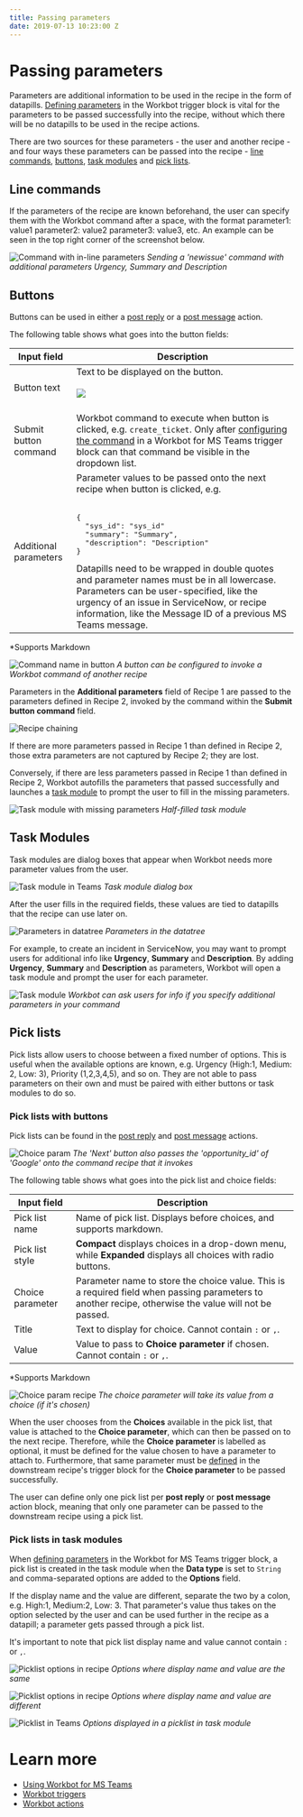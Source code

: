 ```yaml
---
title: Passing parameters
date: 2019-07-13 10:23:00 Z
---
```


# Passing parameters
Parameters are additional information to be used in the recipe in the form of datapills. [Defining parameters](/workbot-for-teams/workbot-triggers.md#defining-parameters) in the Workbot trigger block is vital for the parameters to be passed successfully into the recipe, without which there will be no datapills to be used in the recipe actions.

There are two sources for these parameters - the user and another recipe - and four ways these parameters can be passed into the recipe - [line commands](#line-commands), [buttons](#buttons), [task modules](#task-modules) and [pick lists](#pick-lists).

## Line commands
If the parameters of the recipe are known beforehand, the user can specify them with the Workbot command after a space, with the format parameter1: value1 parameter2: value2 parameter3: value3, etc. An example can be seen in the top right corner of the screenshot below.

![Command with in-line parameters](~@img/workbot-for-teams/workbot-command-example.png)
*Sending a 'newissue' command with additional parameters Urgency, Summary and Description*

## Buttons
Buttons can be used in either a [post reply](/workbot-for-teams/workbot-actions.md#post-reply) or a [post message](/workbot-for-teams/workbot-actions.md#post-message) action.

The following table shows what goes into the button fields:

<table class="unchanged rich-diff-level-one">
    <thead>
        <tr>
            <th>Input field</th>
            <th>Description</th>
        </tr>
    </thead>
    <tbody>
        <tr>
            <td>Button text</td>
            <td>
                Text to be displayed on the button.<br><br><img src="~@img/workbot-for-teams/create-ticket-button.png"></img><br><br>
            </td>
        </tr>
        <tr>
            <td>Submit button command</td>
            <td>
                Workbot command to execute when button is clicked, e.g. <code>create_ticket</code>. Only after <a href="https://docs.workato.com/workbot-for-teams/workbot-triggers.html#configuring-the-command">configuring the command</a> in a Workbot for MS Teams trigger block can that command be visible in the dropdown list.
            </td>
        </tr>
        <tr>
            <td>Additional parameters</td>
            <td>
                Parameter values to be passed onto the next recipe when button is clicked, e.g. <br><br><pre>{<br>  "sys_id": "<kbd>sys_id</kbd>"<br>  "summary": "<kbd>Summary</kbd>",<br>  "description": "<kbd>Description</kbd>"<br>}</pre>
                Datapills need to be wrapped in double quotes and parameter names must be in all lowercase. Parameters can be user-specified, like the urgency of an issue in ServiceNow, or recipe information, like the Message ID of a previous MS Teams message.
            </td>
        </tr>
    </tbody>
</table>
&ast;Supports Markdown


![Command name in button](~@img/workbot-for-teams/button-command.png)
*A button can be configured to invoke a Workbot command of another recipe*

Parameters in the **Additional parameters** field of Recipe 1 are passed to the parameters defined in Recipe 2, invoked by the command within the **Submit button command** field.

![Recipe chaining](~@img/workbot-for-teams/recipe-chaining.png)

If there are more parameters passed in Recipe 1 than defined in Recipe 2, those extra parameters are not captured by Recipe 2; they are lost.

Conversely, if there are less parameters passed in Recipe 1 than defined in Recipe 2, Workbot autofills the parameters that passed successfully and launches a [task module](#task-modules) to prompt the user to fill in the missing parameters.

![Task module with missing parameters](~@img/workbot-for-teams/task-module-with-missing-params.png)
*Half-filled task module*

## Task Modules
Task modules are dialog boxes that appear when Workbot needs more parameter values from the user.

![Task module in Teams](~@img/workbot-for-teams/task-module-teams.png)
*Task module dialog box*

After the user fills in the required fields, these values are tied to datapills that the recipe can use later on.

![Parameters in datatree](~@img/workbot-for-teams/parameters-in-datatree.png)
*Parameters in the datatree*

For example, to create an incident in ServiceNow, you may want to prompt users for additional info like **Urgency**, **Summary** and **Description**. By adding **Urgency**, **Summary** and **Description** as parameters, Workbot will open a task module and prompt the user for each parameter.

![Task module](~@img/workbot-for-teams/task-module-snow.png)
*Workbot can ask users for info if you specify additional parameters in your command*

## Pick lists
Pick lists allow users to choose between a fixed number of options. This is useful when the available options are known, e.g. Urgency (High:1, Medium: 2, Low: 3), Priority (1,2,3,4,5), and so on. They are not able to pass parameters on their own and must be paired with either buttons or task modules to do so.

### Pick lists with buttons
Pick lists can be found in the [post reply](/workbot-for-teams/workbot-actions.md#post-reply) and [post message](/workbot-for-teams/workbot-actions.md#post-message) actions.

![Choice param](~@img/workbot-for-teams/choice-param.png)
*The 'Next' button also passes the 'opportunity_id' of 'Google' onto the command recipe that it invokes*

The following table shows what goes into the pick list and choice fields:

<table class="unchanged rich-diff-level-one">
    <thead>
        <tr>
            <th>Input field</th>
            <th>Description</th>
        </tr>
    </thead>
    <tbody>
        <tr>
            <td>Pick list name</td>
            <td>
                Name of pick list. Displays before choices, and supports markdown.
            </td>
        </tr>
        <tr>
            <td>Pick list style</td>
            <td>
                <b>Compact</b> displays choices in a drop-down menu, while <b>Expanded</b> displays all choices with radio buttons.
            </td>
        </tr>
        <tr>
            <td>Choice parameter</td>
            <td>
                Parameter name to store the choice value. This is a required field when passing parameters to another recipe, otherwise the value will not be passed.
            </td>
        </tr>
        <tr>
            <td>Title</td>
            <td>
                Text to display for choice. Cannot contain <code>:</code> or <code>,</code>.
            </td>
        </tr>
        <tr>
            <td>Value</td>
            <td>
                Value to pass to <b>Choice parameter</b> if chosen. Cannot contain <code>:</code> or <code>,</code>.
            </td>
        </tr>
    </tbody>
</table>
&ast;Supports Markdown


![Choice param recipe](~@img/workbot-for-teams/choice-param-recipe.png)
*The choice parameter will take its value from a choice (if it's chosen)*

When the user chooses from the **Choices** available in the pick list, that value is attached to the **Choice parameter**, which can then be passed on to the next recipe. Therefore, while the **Choice parameter** is labelled as optional, it must be defined for the value chosen to have a parameter to attach to. Furthermore, that same parameter must be [defined](workbot-for-teams/workbot-triggers.md#defining-parameters) in the downstream recipe's trigger block for the **Choice parameter** to be passed successfully.

The user can define only one pick list per **post reply** or **post message** action block, meaning that only one parameter can be passed to the downstream recipe using a pick list.

### Pick lists in task modules
When [defining parameters](/workbot-for-teams/workbot-triggers.md#defining-parameters) in the Workbot for MS Teams trigger block, a pick list is created in the task module when the **Data type** is set to <code>String</code> and comma-separated options are added to the **Options** field.

If the display name and the value are different, separate the two by a colon, e.g. High:1, Medium:2, Low: 3. That parameter's value thus takes on the option selected by the user and can be used further in the recipe as a datapill; a parameter gets passed through a pick list.

It's important to note that pick list display name and value cannot contain <code>:</code> or <code>,</code>.

![Picklist options in recipe](~@img/workbot-for-teams/parameter-picklist-1.png)
*Options where display name and value are the same*

![Picklist options in recipe](~@img/workbot-for-teams/parameter-picklist-1.png)
*Options where display name and value are different*

![Picklist in Teams](~@img/workbot-for-teams/parameter-picklist-teams.png)
*Options displayed in a picklist in task module*

# Learn more
- [Using Workbot for MS Teams](/workbot-for-teams/using-workbot-for-teams.md)
- [Workbot triggers](/workbot-for-teams/workbot-triggers.md)
- [Workbot actions](/workbot-for-teams/workbot-actions.md)
